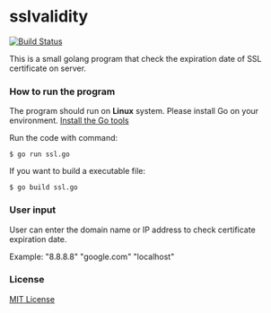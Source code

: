 # sslvalidity
[![Build Status](https://travis-ci.org/athrunecho/sslvalidity.svg?branch=master)](https://travis-ci.org/athrunecho/sslvalidity)

This is a small golang program that check the expiration date of SSL certificate on server.

### How to run the program

The program should run on **Linux** system. Please install Go on your environment. [Install the Go tools](https://golang.org/doc/install)

Run the code with command:

 	$ go run ssl.go

If you want to build a executable file:

 	$ go build ssl.go

### User input

User can enter the domain name or IP address to check certificate expiration date.

Example:
	"8.8.8.8"
	"google.com"
	"localhost"

### License
[MIT License](./LICENSE)
